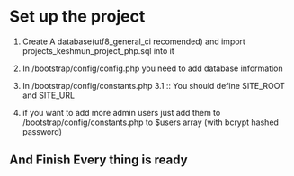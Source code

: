 # Set up the project

1. Create A database(utf8_general_ci recomended) and import projects_keshmun_project_php.sql into it

2. In /bootstrap/config/config.php
  you need to add database information
 
3. In /bootstrap/config/constants.php
  3.1 :: You should define SITE_ROOT and SITE_URL
  
4. if you want to add more admin users just add them to /bootstrap/config/constants.php to $users array (with bcrypt hashed password)

## And Finish Every thing is ready
  
